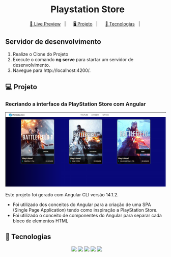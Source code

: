 <h1 align="center">
  Playstation Store
</h1>

<p align="center">
  <a href="#">🔗 Live Preview</a>&nbsp;&nbsp;&nbsp;|&nbsp;&nbsp;&nbsp;
  <a href="#-projeto">🖥️ Projeto</a>&nbsp;&nbsp;&nbsp;|&nbsp;&nbsp;&nbsp;
  <a href="#-tecnologias">🚀 Tecnologias</a>&nbsp;&nbsp;&nbsp;|&nbsp;&nbsp;&nbsp;
</p>

## Servidor de desenvolvimento
<ol>
  <li>Realize o Clone do Projeto</li>
  <li>Execute o comando <b>ng serve</b> para startar um servidor de desenvolvimento.</li>
  <li>Navegue para http://localhost:4200/.</li>
</ol>



## 💻 Projeto

### Recriando a interface da PlayStation Store com Angular

<p align="center">
    <a href="[https://wakatime.com/badge/user/68660678-6b86-4b78-98df-f5f41a37e1bc/project/d7a6d4fe-ac07-4b2c-9041-f06196b6ff9d](https://github.com/NatanaeLuiz/playstation-store-angular/blob/main/src/assets/ps-store.png?raw=true)"><img src="https://github.com/NatanaeLuiz/playstation-store-angular/blob/main/src/assets/ps-store.png?raw=true" alt="Projeto"></a>
</p>

Este projeto foi gerado com Angular CLI versão 14.1.2.

* Foi utilizado dos conceitos do Angular para a criação de uma SPA (Single Page Application) tendo como inspiração a PlayStation Store.
* Foi utilizado o conceito de componentes do Angular para separar cada bloco de elementos HTML

## 🚀 Tecnologias
<p align="center">
  <img src="https://img.shields.io/badge/Angular-%23DD0031.svg?style=for-the-badge&logo=angular&logoColor=white">
  <img src="https://img.shields.io/badge/Html-%23ED5C28.svg?style=for-the-badge&logo=html5&logoColor=white">
  <img src="https://img.shields.io/badge/Css-%231572B6.svg?style=for-the-badge&logo=css3&logoColor=white">
  <img src="https://img.shields.io/badge/Javascript-%23F0DB4F.svg?style=for-the-badge&logo=javascript&logoColor=1F1F1F">
  <img src="https://img.shields.io/badge/Typescript-%230C375D.svg?style=for-the-badge&logo=typescript&logoColor=white">
</p>
